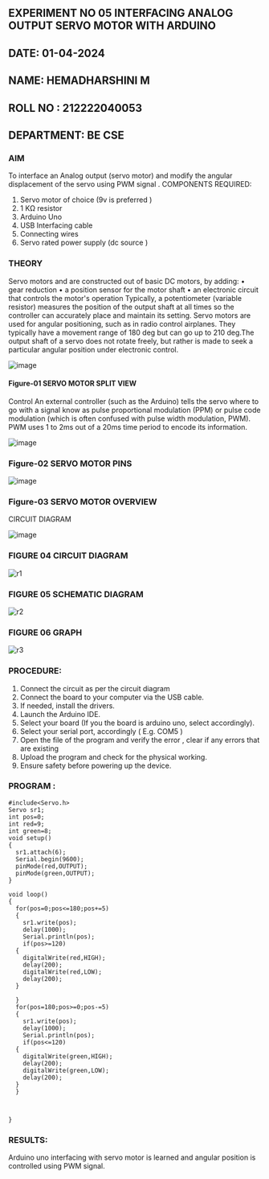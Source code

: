 ## EXPERIMENT NO 05 INTERFACING ANALOG OUTPUT SERVO MOTOR WITH ARDUINO
##  DATE: 01-04-2024
##  NAME: HEMADHARSHINI M
##  ROLL NO : 212222040053
##  DEPARTMENT: BE CSE

 
### AIM
To interface an Analog output (servo motor) and modify the angular displacement of the servo using PWM signal .
COMPONENTS REQUIRED:
1.	Servo motor of choice (9v is preferred )
2.	1 KΩ resistor 
3.	Arduino Uno 
4.	USB Interfacing cable 
5.	Connecting wires 
6.	Servo rated power supply (dc source )


### THEORY
Servo motors and are constructed out of basic DC motors, by adding:
•	 gear reduction
•	 a position sensor for the motor shaft
•	 an electronic circuit that controls the motor's operation
Typically, a potentiometer (variable resistor) measures the position of the output shaft at all times so the controller can accurately place and maintain its setting.
Servo motors are used for angular positioning, such as in radio control airplanes.  They typically have a movement range of 180 deg but can go up to 210 deg.The output shaft of a servo does not rotate freely, but rather is made to seek a particular angular position under electronic control. 


![image](https://user-images.githubusercontent.com/36288975/163544439-1f477927-fcd4-42f0-9ce4-c863fdbf1210.png)



#### Figure-01 SERVO MOTOR SPLIT VIEW 
Control 
An external controller (such as the Arduino) tells the servo where to go with a signal know as pulse proportional modulation (PPM) or pulse code modulation (which is often confused with pulse width modulation, PWM). PWM uses 1 to 2ms out of a 20ms time period to encode its information.
 
 
 ![image](https://user-images.githubusercontent.com/36288975/163544482-3027136f-7135-4f3d-a23f-8dc2fe04194d.png)

### Figure-02 SERVO MOTOR PINS

 ![image](https://user-images.githubusercontent.com/36288975/163544513-ca497421-e6ba-4f91-871f-5cfba77f22a8.png)


### Figure-03 SERVO MOTOR OVERVIEW 

 


 





CIRCUIT DIAGRAM
 
 
 ![image](https://user-images.githubusercontent.com/36288975/163544618-6eb8a7b5-7f1a-428a-8d9f-fd899b145efb.png)

### FIGURE 04 CIRCUIT DIAGRAM

![r1](https://github.com/HemadharshiniMurugan/EXPERIMENT-NO--05-INTERFACING-ANALOG-OUTPUT-SERVO-MOTOR-WITH-ARDUINO-/assets/119404809/2833be9f-91c8-4981-a5c6-2bd1b58c922b)

### FIGURE 05 SCHEMATIC DIAGRAM

![r2](https://github.com/HemadharshiniMurugan/EXPERIMENT-NO--05-INTERFACING-ANALOG-OUTPUT-SERVO-MOTOR-WITH-ARDUINO-/assets/119404809/b201dcd3-8f71-434f-ab4d-b3496ad0d752)

### FIGURE 06 GRAPH

![r3](https://github.com/HemadharshiniMurugan/EXPERIMENT-NO--05-INTERFACING-ANALOG-OUTPUT-SERVO-MOTOR-WITH-ARDUINO-/assets/119404809/4a294eed-9b3c-4705-8785-c36aaf0a1a5a)




### PROCEDURE:
1.	Connect the circuit as per the circuit diagram 
2.	Connect the board to your computer via the USB cable.
3.	If needed, install the drivers.
4.	Launch the Arduino IDE.
5.	Select your board (If you the board is arduino uno, select accordingly).
6.	Select your serial port, accordingly ( E.g. COM5 )
7.	Open the file of the program  and verify the error , clear if any errors that are existing 
8.	Upload the program and check for the physical working. 
9.	Ensure safety before powering up the device.


### PROGRAM :
```
#include<Servo.h>
Servo sr1;
int pos=0;
int red=9;
int green=8;
void setup()
{
  sr1.attach(6);
  Serial.begin(9600);
  pinMode(red,OUTPUT);
  pinMode(green,OUTPUT);
}

void loop()
{
  for(pos=0;pos<=180;pos+=5)
  {
    sr1.write(pos);
    delay(1000);
    Serial.println(pos);
    if(pos>=120)
  {
    digitalWrite(red,HIGH);
    delay(200);
    digitalWrite(red,LOW);
    delay(200);
  }
    
  }
  for(pos=180;pos>=0;pos-=5)
  {
    sr1.write(pos);
    delay(1000);
    Serial.println(pos);
    if(pos<=120)
  {
    digitalWrite(green,HIGH);
    delay(200);
    digitalWrite(green,LOW);
    delay(200);
  }
  }
  
  
  
}
```
 









### RESULTS: 
Arduino uno interfacing with servo motor is learned and angular position is controlled using PWM signal.
